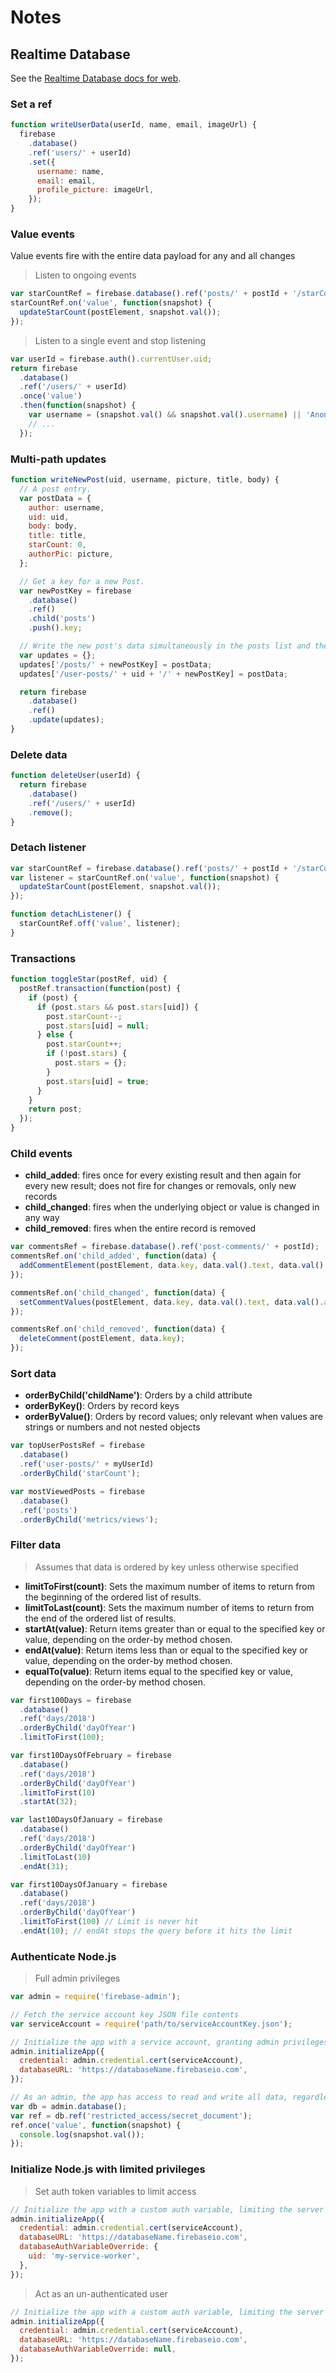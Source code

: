 # Notes

## Realtime Database

See the [Realtime Database docs for web](https://firebase.google.com/docs/database/).

### Set a ref

```javascript
function writeUserData(userId, name, email, imageUrl) {
  firebase
    .database()
    .ref('users/' + userId)
    .set({
      username: name,
      email: email,
      profile_picture: imageUrl,
    });
}
```

### Value events

Value events fire with the entire data payload for any and all changes

> Listen to ongoing events

```javascript
var starCountRef = firebase.database().ref('posts/' + postId + '/starCount');
starCountRef.on('value', function(snapshot) {
  updateStarCount(postElement, snapshot.val());
});
```

> Listen to a single event and stop listening

```javascript
var userId = firebase.auth().currentUser.uid;
return firebase
  .database()
  .ref('/users/' + userId)
  .once('value')
  .then(function(snapshot) {
    var username = (snapshot.val() && snapshot.val().username) || 'Anonymous';
    // ...
  });
```

### Multi-path updates

```javascript
function writeNewPost(uid, username, picture, title, body) {
  // A post entry.
  var postData = {
    author: username,
    uid: uid,
    body: body,
    title: title,
    starCount: 0,
    authorPic: picture,
  };

  // Get a key for a new Post.
  var newPostKey = firebase
    .database()
    .ref()
    .child('posts')
    .push().key;

  // Write the new post's data simultaneously in the posts list and the user's post list.
  var updates = {};
  updates['/posts/' + newPostKey] = postData;
  updates['/user-posts/' + uid + '/' + newPostKey] = postData;

  return firebase
    .database()
    .ref()
    .update(updates);
}
```

### Delete data

```javascript
function deleteUser(userId) {
  return firebase
    .database()
    .ref('/users/' + userId)
    .remove();
}
```

### Detach listener

```javascript
var starCountRef = firebase.database().ref('posts/' + postId + '/starCount');
var listener = starCountRef.on('value', function(snapshot) {
  updateStarCount(postElement, snapshot.val());
});

function detachListener() {
  starCountRef.off('value', listener);
}
```

### Transactions

```javascript
function toggleStar(postRef, uid) {
  postRef.transaction(function(post) {
    if (post) {
      if (post.stars && post.stars[uid]) {
        post.starCount--;
        post.stars[uid] = null;
      } else {
        post.starCount++;
        if (!post.stars) {
          post.stars = {};
        }
        post.stars[uid] = true;
      }
    }
    return post;
  });
}
```

### Child events

* **child\_added**: fires once for every existing result and then again for every new result; does not fire for changes or removals, only new records
* **child\_changed**: fires when the underlying object or value is changed in any way
* **child\_removed**: fires when the entire record is removed

```javascript
var commentsRef = firebase.database().ref('post-comments/' + postId);
commentsRef.on('child_added', function(data) {
  addCommentElement(postElement, data.key, data.val().text, data.val().author);
});

commentsRef.on('child_changed', function(data) {
  setCommentValues(postElement, data.key, data.val().text, data.val().author);
});

commentsRef.on('child_removed', function(data) {
  deleteComment(postElement, data.key);
});
```

### Sort data

* **orderByChild\('childName'\)**: Orders by a child attribute
* **orderByKey\(\)**: Orders by record keys
* **orderByValue\(\)**: Orders by record values; only relevant when values are strings or numbers and not nested objects

```javascript
var topUserPostsRef = firebase
  .database()
  .ref('user-posts/' + myUserId)
  .orderByChild('starCount');

var mostViewedPosts = firebase
  .database()
  .ref('posts')
  .orderByChild('metrics/views');
```

### Filter data

> Assumes that data is ordered by key unless otherwise specified

* **limitToFirst\(count\)**: Sets the maximum number of items to return from the beginning of the ordered list of results.
* **limitToLast\(count\)**: Sets the maximum number of items to return from the end of the ordered list of results.
* **startAt\(value\)**: Return items greater than or equal to the specified key or value, depending on the order-by method chosen.
* **endAt\(value\)**: Return items less than or equal to the specified key or value, depending on the order-by method chosen.
* **equalTo\(value\)**: Return items equal to the specified key or value, depending on the order-by method chosen.

```javascript
var first100Days = firebase
  .database()
  .ref('days/2018')
  .orderByChild('dayOfYear')
  .limitToFirst(100);

var first10DaysOfFebruary = firebase
  .database()
  .ref('days/2018')
  .orderByChild('dayOfYear')
  .limitToFirst(10)
  .startAt(32);

var last10DaysOfJanuary = firebase
  .database()
  .ref('days/2018')
  .orderByChild('dayOfYear')
  .limitToLast(10)
  .endAt(31);

var first10DaysOfJanuary = firebase
  .database()
  .ref('days/2018')
  .orderByChild('dayOfYear')
  .limitToFirst(100) // Limit is never hit
  .endAt(10); // endAt stops the query before it hits the limit
```

### Authenticate Node.js

> Full admin privileges

```javascript
var admin = require('firebase-admin');

// Fetch the service account key JSON file contents
var serviceAccount = require('path/to/serviceAccountKey.json');

// Initialize the app with a service account, granting admin privileges
admin.initializeApp({
  credential: admin.credential.cert(serviceAccount),
  databaseURL: 'https://databaseName.firebaseio.com',
});

// As an admin, the app has access to read and write all data, regardless of Security Rules
var db = admin.database();
var ref = db.ref('restricted_access/secret_document');
ref.once('value', function(snapshot) {
  console.log(snapshot.val());
});
```

### Initialize Node.js with limited privileges

> Set auth token variables to limit access

```javascript
// Initialize the app with a custom auth variable, limiting the server's access
admin.initializeApp({
  credential: admin.credential.cert(serviceAccount),
  databaseURL: 'https://databaseName.firebaseio.com',
  databaseAuthVariableOverride: {
    uid: 'my-service-worker',
  },
});
```

> Act as an un-authenticated user

```javascript
// Initialize the app with a custom auth variable, limiting the server's access
admin.initializeApp({
  credential: admin.credential.cert(serviceAccount),
  databaseURL: 'https://databaseName.firebaseio.com',
  databaseAuthVariableOverride: null,
});
```

